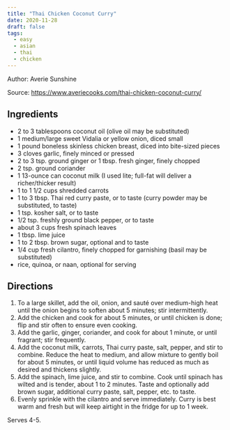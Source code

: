 ```yaml
---
title: "Thai Chicken Coconut Curry"
date: 2020-11-28
draft: false
tags:
  - easy
  - asian
  - thai
  - chicken
---
```


Author: Averie Sunshine

Source: https://www.averiecooks.com/thai-chicken-coconut-curry/

## Ingredients

- 2 to 3 tablespoons coconut oil (olive oil may be substituted)
- 1 medium/large sweet Vidalia or yellow onion, diced small
- 1 pound boneless skinless chicken breast, diced into bite-sized pieces
- 3 cloves garlic, finely minced or pressed
- 2 to 3 tsp. ground ginger or 1 tbsp. fresh ginger, finely chopped
- 2 tsp. ground coriander
- 1 13-ounce can coconut milk (I used lite; full-fat will deliver a richer/thicker result)
- 1 to 1 1/2 cups shredded carrots
- 1 to 3 tbsp. Thai red curry paste, or to taste (curry powder may be substituted, to taste)
- 1 tsp. kosher salt, or to taste
- 1/2 tsp. freshly ground black pepper, or to taste
- about 3 cups fresh spinach leaves
- 1 tbsp. lime juice
- 1 to 2 tbsp. brown sugar, optional and to taste
- 1/4 cup fresh cilantro, finely chopped for garnishing (basil may be substituted)
- rice, quinoa, or naan, optional for serving

## Directions

1. To a large skillet, add the oil, onion, and sauté over medium-high heat until the onion begins to soften about 5 minutes; stir intermittently.
2. Add the chicken and cook for about 5 minutes, or until chicken is done; flip and stir often to ensure even cooking.
3. Add the garlic, ginger, coriander, and cook for about 1 minute, or until fragrant; stir frequently.
4. Add the coconut milk, carrots, Thai curry paste, salt, pepper, and stir to combine. Reduce the heat to medium, and allow mixture to gently boil for about 5 minutes, or until liquid volume has reduced as much as desired and thickens slightly.
5. Add the spinach, lime juice, and stir to combine. Cook until spinach has wilted and is tender, about 1 to 2 minutes. Taste and optionally add brown sugar, additional curry paste, salt, pepper, etc. to taste.
6. Evenly sprinkle with the cilantro and serve immediately. Curry is best warm and fresh but will keep airtight in the fridge for up to 1 week.

Serves 4-5.
